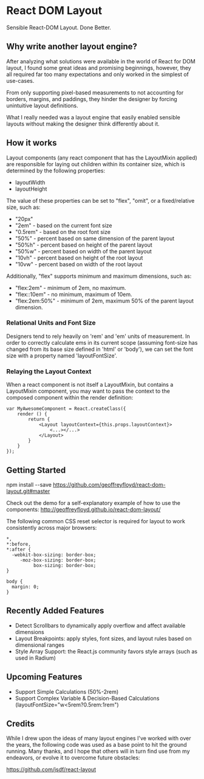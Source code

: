 # React DOM Layout

Sensible React-DOM Layout. Done Better.

## Why write another layout engine?

After analyzing what solutions were available in the world of React for DOM layout, I found some great ideas and promising beginnings, however, they all required far too many expectations and only worked in the simplest of use-cases.

From only supporting pixel-based measurements to not accounting for borders, margins, and paddings, they hinder the designer by forcing unintuitive layout definitions.

What I really needed was a layout engine that easily enabled sensible layouts without making the designer think differently about it.

## How it works

Layout components (any react component that has the LayoutMixin applied) are responsible for laying out children within its container size, which is determined by the following properties:

- layoutWidth
- layoutHeight

The value of these properties can be set to "flex", "omit", or a fixed/relative size, such as:

- "20px"
- "2em" - based on the current font size
- "0.5rem" - based on the root font size
- "50%" - percent based on same dimension of the parent layout
- "50%h" - percent based on height of the parent layout
- "50%w" - percent based on width of the parent layout
- "10vh" - percent based on height of the root layout
- "10vw" - percent based on width of the root layout

Additionally, "flex" supports minimum and maximum dimensions, such as:

- "flex:2em" - minimum of 2em, no maximum.
- "flex::10em" - no minimum, maximum of 10em.
- "flex:2em:50%" - minimum of 2em, maximum 50% of the parent layout dimension.

### Relational Units and Font Size

Designers tend to rely heavily on 'rem' and 'em' units of measurement. In order to correctly calculate ems in its current scope (assuming font-size has changed from its base size defined in 'html' or 'body'), we can set the font size with a property named 'layoutFontSize'.

### Relaying the Layout Context

When a react component is not itself a LayoutMixin, but contains a LayoutMixin component, you may want to pass the context to the composed component within the render definition:

    var MyAwesomeComponent = React.createClass({
        render () {
            return {
                <Layout layoutContext={this.props.layoutContext}>
                    <...></...>
                </Layout>
            }
        }  
    });

## Getting Started

npm install --save https://github.com/geoffreyfloyd/react-dom-layout.git#master

Check out the demo for a self-explanatory example of how to use the components:
http://geoffreyfloyd.github.io/react-dom-layout/

The following common CSS reset selector is required for layout to work consistently across major browsers:

    *,
    *:before,
    *:after {
      -webkit-box-sizing: border-box;
         -moz-box-sizing: border-box;
              box-sizing: border-box;
    }

    body {
      margin: 0;
    }

## Recently Added Features

- Detect Scrollbars to dynamically apply overflow and affect available dimensions
- Layout Breakpoints: apply styles, font sizes, and layout rules based on dimensional ranges
- Style Array Support: the React.js community favors style arrays (such as used in Radium)

## Upcoming Features

- Support Simple Calculations (50%-2rem)
- Support Complex Variable & Decision-Based Calculations (layoutFontSize="w<5rem?0.5rem:1rem")

## Credits

While I drew upon the ideas of many layout engines I've worked with over the years, the following code was used as a base point to hit the ground running. Many thanks, and I hope that others will in turn find use from my endeavors, or evolve it to overcome future obstacles:

https://github.com/jsdf/react-layout
